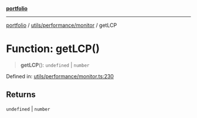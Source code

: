 [**portfolio**](../../../../README.md)

***

[portfolio](../../../../modules.md) / [utils/performance/monitor](../README.md) / getLCP

# Function: getLCP()

> **getLCP**(): `undefined` \| `number`

Defined in: [utils/performance/monitor.ts:230](https://github.com/tnorlund/Portfolio/blob/128978f462e4e6fd38799de0aaf129753fc6d9da/portfolio/utils/performance/monitor.ts#L230)

## Returns

`undefined` \| `number`
